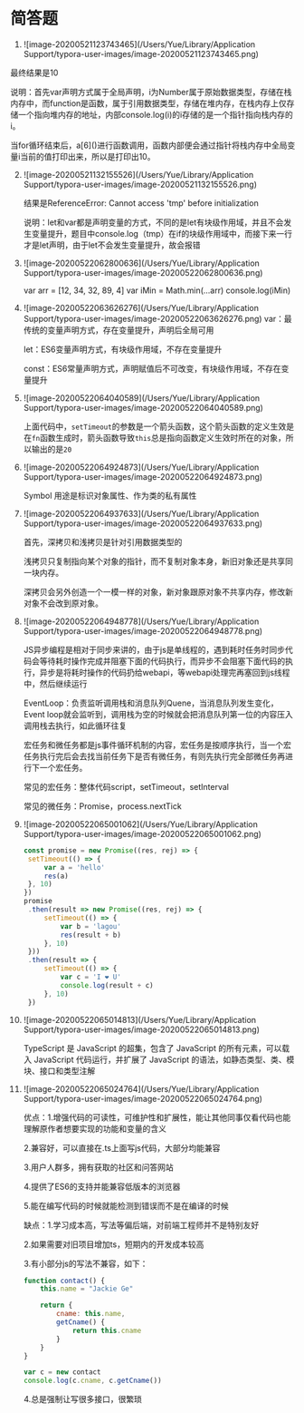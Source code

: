 # 简答题

1. ![image-20200521123743465](/Users/Yue/Library/Application Support/typora-user-images/image-20200521123743465.png)

最终结果是10

说明：首先var声明方式属于全局声明，i为Number属于原始数据类型，存储在栈内存中，而function是函数，属于引用数据类型，存储在堆内存，在栈内存上仅存储一个指向堆内存的地址，内部console.log(i)的i存储的是一个指针指向栈内存的i。

当for循环结束后，a\[6\]()进行函数调用，函数内部便会通过指针将栈内存中全局变量i当前的值打印出来，所以是打印出10。

2. ![image-20200521132155526](/Users/Yue/Library/Application Support/typora-user-images/image-20200521132155526.png)

   结果是ReferenceError: Cannot access 'tmp' before initialization
   
   说明：let和var都是声明变量的方式，不同的是let有块级作用域，并且不会发生变量提升，题目中console.log（tmp）在if的块级作用域中，而接下来一行才是let声明，由于let不会发生变量提升，故会报错
   
3. ![image-20200522062800636](/Users/Yue/Library/Application Support/typora-user-images/image-20200522062800636.png)

   var arr = [12, 34, 32, 89, 4]
   var iMin = Math.min(...arr)
   console.log(iMin)

4. ![image-20200522063626276](/Users/Yue/Library/Application Support/typora-user-images/image-20200522063626276.png)
   var：最传统的变量声明方式，存在变量提升，声明后全局可用

   let：ES6变量声明方式，有块级作用域，不存在变量提升

   const：ES6常量声明方式，声明赋值后不可改变，有块级作用域，不存在变量提升

5. ![image-20200522064040589](/Users/Yue/Library/Application Support/typora-user-images/image-20200522064040589.png)

   上面代码中，`setTimeout`的参数是一个箭头函数，这个箭头函数的定义生效是在`fn`函数生成时，箭头函数导致`this`总是指向函数定义生效时所在的对象，所以输出的是`20`

6. ![image-20200522064924873](/Users/Yue/Library/Application Support/typora-user-images/image-20200522064924873.png)

   Symbol 用途是标识对象属性、作为类的私有属性

7. ![image-20200522064937633](/Users/Yue/Library/Application Support/typora-user-images/image-20200522064937633.png)

   首先，深拷贝和浅拷贝是针对引用数据类型的

   浅拷贝只复制指向某个对象的指针，而不复制对象本身，新旧对象还是共享同一块内存。

   深拷贝会另外创造一个一模一样的对象，新对象跟原对象不共享内存，修改新对象不会改到原对象。

8. ![image-20200522064948778](/Users/Yue/Library/Application Support/typora-user-images/image-20200522064948778.png)

   JS异步编程是相对于同步来讲的，由于js是单线程的，遇到耗时任务时同步代码会等待耗时操作完成并阻塞下面的代码执行，而异步不会阻塞下面代码的执行，异步是将耗时操作的代码扔给webapi，等webapi处理完再塞回到js线程中，然后继续运行

   EventLoop：负责监听调用栈和消息队列Quene，当消息队列发生变化，Event loop就会监听到，调用栈为空的时候就会把消息队列第一位的内容压入调用栈去执行，如此循环往复

   宏任务和微任务都是js事件循环机制的内容，宏任务是按顺序执行，当一个宏任务执行完后会去找当前任务下是否有微任务，有则先执行完全部微任务再进行下一个宏任务。

   常见的宏任务：整体代码script，setTimeout，setInterval

   常见的微任务：Promise，process.nextTick

9. ![image-20200522065001062](/Users/Yue/Library/Application Support/typora-user-images/image-20200522065001062.png)

   ```javascript
   const promise = new Promise((res, rej) => {
   	setTimeout(() => {
   		var a = 'hello'
   		res(a)
   	}, 10)
   })
   promise
   	.then(result => new Promise((res, rej) => {
   		setTimeout(() => {
   			var b = 'lagou'
   			res(result + b)
   		}, 10)
   	}))
   	.then(result => {
   		setTimeout(() => {
   			var c = 'I ❤️ U'
   			console.log(result + c)
   		}, 10)
   	})
   ```

10. ![image-20200522065014813](/Users/Yue/Library/Application Support/typora-user-images/image-20200522065014813.png)

    TypeScript 是 JavaScript 的超集，包含了 JavaScript 的所有元素，可以载入 JavaScript 代码运行，并扩展了 JavaScript 的语法，如静态类型、类、模块、接口和类型注解

11. ![image-20200522065024764](/Users/Yue/Library/Application Support/typora-user-images/image-20200522065024764.png)

    优点：1.增强代码的可读性，可维护性和扩展性，能让其他同事仅看代码也能理解原作者想要实现的功能和变量的含义

    2.兼容好，可以直接在.ts上面写js代码，大部分均能兼容

    3.用户人群多，拥有获取的社区和问答网站

    4.提供了ES6的支持并能兼容低版本的浏览器

    5.能在编写代码的时候就能检测到错误而不是在编译的时候

    缺点：1.学习成本高，写法等偏后端，对前端工程师并不是特别友好

    2.如果需要对旧项目增加ts，短期内的开发成本较高

    3.有小部分js的写法不兼容，如下：

    ```javascript
    function contact() {
        this.name = "Jackie Ge"
    
        return {
            cname: this.name,
            getCname() {
                return this.cname
            }
        }
    }
    
    var c = new contact
    console.log(c.cname, c.getCname())
    ```

    4.总是强制让写很多接口，很繁琐
